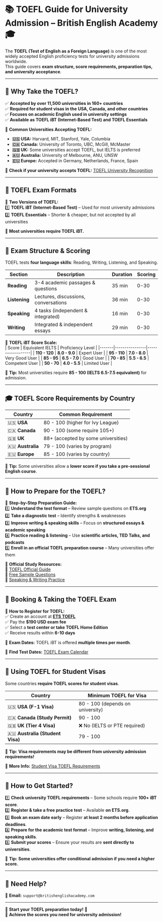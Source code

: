 # 📚 TOEFL Guide for University Admission – British English Academy 🎓  

The **TOEFL (Test of English as a Foreign Language)** is one of the most widely accepted English proficiency tests for university admissions worldwide.  
This guide covers **exam structure, score requirements, preparation tips, and university acceptance**.

---

## 📌 Why Take the TOEFL?  
✅ **Accepted by over 11,500 universities in 160+ countries**  
✅ **Required for student visas in the USA, Canada, and other countries**  
✅ **Focuses on academic English used in university settings**  
✅ **Available as TOEFL iBT (Internet-Based Test) and TOEFL Essentials**  

📌 **Common Universities Accepting TOEFL:**  
- **🇺🇸 USA:** Harvard, MIT, Stanford, Yale, Columbia  
- **🇨🇦 Canada:** University of Toronto, UBC, McGill, McMaster  
- **🇬🇧 UK:** Some universities accept TOEFL, but IELTS is preferred  
- **🇦🇺 Australia:** University of Melbourne, ANU, UNSW  
- **🇪🇺 Europe:** Accepted in Germany, Netherlands, France, Spain  

🔗 **Check if your university accepts TOEFL:** [TOEFL University Recognition](https://www.ets.org/toefl/destinations)  

---

## 🎯 **TOEFL Exam Formats**
📌 **Two Versions of TOEFL:**  
1️⃣ **TOEFL iBT (Internet-Based Test)** – Used for most university admissions  
2️⃣ **TOEFL Essentials** – Shorter & cheaper, but not accepted by all universities  

📌 **Most universities require TOEFL iBT.**  

---

## 📝 **Exam Structure & Scoring**
TOEFL tests **four language skills**: Reading, Writing, Listening, and Speaking.

| Section | Description | Duration | Scoring |
|---------|------------|----------|---------|
| **Reading** | 3-4 academic passages & questions | 35 min | 0-30 |
| **Listening** | Lectures, discussions, conversations | 36 min | 0-30 |
| **Speaking** | 4 tasks (independent & integrated) | 16 min | 0-30 |
| **Writing** | Integrated & independent essays | 29 min | 0-30 |

📌 **TOEFL iBT Score Scale:**  
| Score | Equivalent IELTS | Proficiency Level |
|-------|----------------|------------------|
| **110 - 120** | **8.0 - 9.0** | Expert User |
| **95 - 110** | **7.0 - 8.0** | Very Good User |
| **85 - 95** | **6.5 - 7.0** | Good User |
| **70 - 85** | **5.5 - 6.5** | Competent User |
| **50 - 70** | **4.0 - 5.5** | Limited User |

📌 **Tip:** Most universities require **85 - 100 (IELTS 6.5-7.5 equivalent)** for admission.  

---

## 🎓 **TOEFL Score Requirements by Country**
| Country | Common Requirement |
|---------|--------------------|
| 🇺🇸 **USA** | 80 - 100 (higher for Ivy League) |
| 🇨🇦 **Canada** | 90 - 100 (some require 105+) |
| 🇬🇧 **UK** | 88+ (accepted by some universities) |
| 🇦🇺 **Australia** | 79 - 100 (varies by program) |
| 🇪🇺 **Europe** | 85 - 100 (varies by country) |

📌 **Tip:** Some universities allow a **lower score if you take a pre-sessional English course**.  

---

## 📝 **How to Prepare for the TOEFL?**
📌 **Step-by-Step Preparation Guide:**  
1️⃣ **Understand the test format** – Review sample questions on **ETS.org**  
2️⃣ **Take a diagnostic test** – Identify strengths & weaknesses  
3️⃣ **Improve writing & speaking skills** – Focus on **structured essays & academic speaking**  
4️⃣ **Practice reading & listening** – Use **scientific articles, TED Talks, and podcasts**  
5️⃣ **Enroll in an official TOEFL preparation course** – Many universities offer them  

📌 **Official Study Resources:**  
🔗 [TOEFL Official Guide](https://www.ets.org/toefl/test-takers/ibt/prepare.html)  
🔗 [Free Sample Questions](https://www.ets.org/toefl/test-takers/ibt/prepare/sample-questions.html)  
🔗 [Speaking & Writing Practice](https://www.examenglish.com/TOEFL)  

---

## 🎫 **Booking & Taking the TOEFL Exam**
📌 **How to Register for TOEFL:**  
✅ Create an account at **[ETS TOEFL](https://www.ets.org/toefl)**  
✅ Pay the **$190 USD exam fee**  
✅ Select a **test center or take TOEFL Home Edition**  
✅ Receive results within **6-10 days**  

📌 **Exam Dates:** TOEFL iBT is offered **multiple times per month**.  

🔗 **Find Test Dates:** [TOEFL Exam Calendar](https://www.ets.org/toefl/test-takers/ibt/register/test-dates.html)  

---

## 🛂 **Using TOEFL for Student Visas**
Some countries **require TOEFL scores for student visas**.  

| Country | Minimum TOEFL for Visa |
|---------|-----------------------|
| 🇺🇸 **USA (F-1 Visa)** | 80 - 100 (depends on university) |
| 🇨🇦 **Canada (Study Permit)** | 90 - 100 |
| 🇬🇧 **UK (Tier 4 Visa)** | ❌ No (IELTS or PTE required) |
| 🇦🇺 **Australia (Student Visa)** | 79 - 100 |

📌 **Tip:** **Visa requirements may be different from university admission requirements!**  

🔗 **More Info:** [Student Visa TOEFL Requirements](https://www.ets.org/toefl/test-takers/ibt/score-requirements.html)  


---

## 🚀 How to Get Started?  
1️⃣ **Check university TOEFL requirements** – Some schools require **100+ iBT score**.  
2️⃣ **Register & take a free practice test** – Available **on ETS.org**.  
3️⃣ **Book an exam date early** – Register **at least 2 months before application deadlines**.  
4️⃣ **Prepare for the academic test format** – Improve **writing, listening, and speaking skills**.  
5️⃣ **Submit your scores** – Ensure your results are **sent directly to universities**.  

📌 **Tip:** **Some universities offer conditional admission if you need a higher score.**  

---

## 📩 Need Help?  
📧 **Email:** `support@britishenglishacademy.com`  

---

🎉 **Start your TOEFL preparation today!** 🚀  
🔗 **Achieve the scores you need for university admission!**

